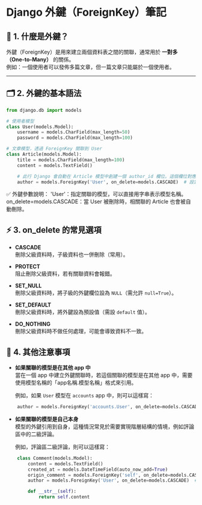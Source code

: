 # Django 外鍵（ForeignKey）筆記

## 📌 1. 什麼是外鍵？

外鍵（ForeignKey）是用來建立兩個資料表之間的關聯，通常用於 **一對多（One-to-Many）** 的關係。  
例如：一個使用者可以發佈多篇文章，但一篇文章只能屬於一個使用者。

---

## 🗂️ 2. 外鍵的基本語法

```python
from django.db import models

# 使用者模型
class User(models.Model):
    username = models.CharField(max_length=50)
    password = models.CharField(max_length=100)

# 文章模型，透過 ForeignKey 關聯到 User
class Article(models.Model):
    title = models.CharField(max_length=100)
    content = models.TextField()

    # 此行 Django 會自動在 Article 模型中創建一個 author_id 欄位。這個欄位對應到 User 模型的主鍵
    author = models.ForeignKey('User', on_delete=models.CASCADE)  # 設定外鍵
```
✅ 外鍵參數說明：
'User'：指定關聯的模型，可以直接用字串表示模型名稱。
on_delete=models.CASCADE：當 User 被刪除時，相關聯的 Article 也會被自動刪除。

## ⚡ 3. on_delete 的常見選項
- **CASCADE**  
  刪除父級資料時，子級資料也一併刪除（常用）。

- **PROTECT**  
  阻止刪除父級資料，若有關聯資料會報錯。

- **SET_NULL**  
  刪除父級資料時，將子級的外鍵欄位設為 `NULL`（需允許 `null=True`）。

- **SET_DEFAULT**  
  刪除父級資料時，將外鍵設為預設值（需設 `default` 值）。

- **DO_NOTHING**  
  刪除父級資料時不做任何處理，可能會導致資料不一致。

## 📄 4. 其他注意事項

- **如果關聯的模型是在其他 app 中**  
  當在一個 app 中建立外鍵關聯時，若這個關聯的模型是在其他 app 中，需要使用模型名稱的「app名稱.模型名稱」格式來引用。

  例如，如果 `User` 模型在 `accounts` app 中，則可以這樣寫：

```python
    author = models.ForeignKey('accounts.User', on_delete=models.CASCADE)
```

- **如果關聯的模型是自己本身**  
    模型的外鍵引用到自身，這種情況常見於需要實現階層結構的情境，例如評論區中的二級評論。

    例如，評論區二級評論，則可以這樣寫：
```python
    class Comment(models.Model):
        content = models.TextField()
        created_at = models.DateTimeField(auto_now_add=True)
        origin_comment = models.ForeignKey('self', on_delete=models.CASCADE, null=True, blank=True, related_name='replies')
        author = models.ForeignKey('User', on_delete=models.CASCADE)  # 可以設置其他欄位，如作者等

        def __str__(self):
            return self.content
```

